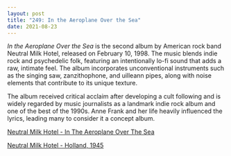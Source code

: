 ```yaml
---
layout: post
title: "249: In the Aeroplane Over the Sea"
date: 2021-08-23
---
```


*In the Aeroplane Over the Sea* is the second album by American rock band Neutral Milk Hotel, released on February 10, 1998. The music blends indie rock and psychedelic folk, featuring an intentionally lo-fi sound that adds a raw, intimate feel. The album incorporates unconventional instruments such as the singing saw, zanzithophone, and uilleann pipes, along with noise elements that contribute to its unique texture.

The album received critical acclaim after developing a cult following and is widely regarded by music journalists as a landmark indie rock album and one of the best of the 1990s. Anne Frank and her life heavily influenced the lyrics, leading many to consider it a concept album.

[Neutral Milk Hotel - In The Aeroplane Over The Sea](https://youtu.be/hD6_QXwKesU)  

[Neutral Milk Hotel - Holland, 1945](https://youtu.be/XLaFLztnL84)  
